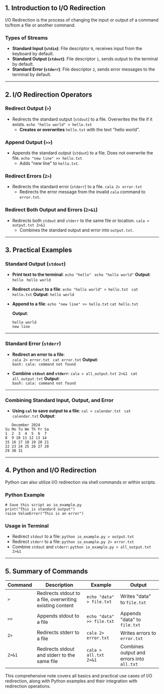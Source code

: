 ## **1. Introduction to I/O Redirection**
I/O Redirection is the process of changing the input or output of a command to/from a file or another command.
### **Types of Streams**
- **Standard Input (`stdin`)**: File descriptor `0`, receives input from the keyboard by default.
- **Standard Output (`stdout`)**: File descriptor `1`, sends output to the terminal by default.
- **Standard Error (`stderr`)**: File descriptor `2`, sends error messages to the terminal by default.
---
## **2. I/O Redirection Operators**
### **Redirect Output (`>`)**
- Redirects the standard output (`stdout`) to a file. Overwrites the file if it exists.
    `echo "hello world" > hello.txt`
    - **Creates or overwrites** `hello.txt` with the text "hello world".

### **Append Output (`>>`)**
- Appends the standard output (`stdout`) to a file. Does not overwrite the file.
    `echo "new line" >> hello.txt`
    - Adds "new line" to `hello.txt`.

### **Redirect Errors (`2>`)**
- Redirects the standard error (`stderr`) to a file.
    `cala 2> error.txt`
    - Redirects the error message from the invalid `cala` command to `error.txt`.

### **Redirect Both Output and Errors (`2>&1`)**
- Redirects both `stdout` and `stderr` to the same file or location.
    `cala > output.txt 2>&1`
    - Combines the standard output and error into `output.txt`.

---

## **3. Practical Examples**
### **Standard Output (`stdout`)**
- **Print text to the terminal**:
    `echo "hello" `
    `echo "hello world"`
    **Output**:
    `hello `
    `hello world`
- **Redirect `stdout` to a file**:
    `echo "hello world" > hello.txt `
    `cat hello.txt`
    **Output**:
    `hello world`
- **Append to a file**:
    `echo "new line" >> hello.txt`
    `cat hello.txt`

    **Output**:    
    ```
    hello world 
    new line
	``` 
---
### **Standard Error (`stderr`)**
- **Redirect an error to a file**:    
    `cala 2> error.txt `
    `cat error.txt`
    **Output**:    
    `bash: cala: command not found`
    
- **Combine `stdout` and `stderr`**:
    `cala > all_output.txt 2>&1 `
    `cat all_output.txt`
    **Output**:    
    `bash: cala: command not found`
---
### **Combining Standard Input, Output, and Error**
- **Using `cal` to save output to a file**:
    `cal > calendar.txt `
    `cat calendar.txt`
    **Output**:
```
   December 2024
Su Mo Tu We Th Fr Sa
1  2  3  4  5  6  7
8  9 10 11 12 13 14
15 16 17 18 19 20 21
22 23 24 25 26 27 28
29 30 31
```
---
## **4. Python and I/O Redirection**
Python can also utilize I/O redirection via shell commands or within scripts.
### **Python Example**
```
# Save this script as io_example.py
print("This is standard output")
raise ValueError("This is an error")
```

### **Usage in Terminal**
- Redirect `stdout` to a file:
    `python io_example.py > output.txt`
- Redirect `stderr` to a file:
    `python io_example.py 2> error.txt`
- Combine `stdout` and `stderr`:
    `python io_example.py > all_output.txt 2>&1`

---
## **5. Summary of Commands**

|Command|Description|Example|Output|
|---|---|---|---|
|`>`|Redirects stdout to a file, overwriting existing content|`echo "data" > file.txt`|Writes "data" to `file.txt`|
|`>>`|Appends stdout to a file|`echo "data" >> file.txt`|Appends "data" to `file.txt`|
|`2>`|Redirects stderr to a file|`cala 2> error.txt`|Writes errors to `error.txt`|
|`2>&1`|Redirects stdout and stderr to the same file|`cala > all.txt 2>&1`|Combines output and errors into `all.txt`|

This comprehensive note covers all basics and practical use cases of I/O redirection, along with Python examples and their integration with redirection operations.